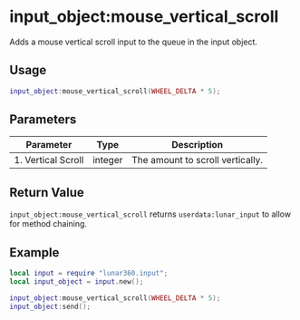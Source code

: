 # input_object:mouse_vertical_scroll

Adds a mouse vertical scroll input to the queue in the input object.

## Usage

```lua
input_object:mouse_vertical_scroll(WHEEL_DELTA * 5);
```

## Parameters

| Parameter               | Type    | Description                                                           |
| ----------------------- | ------- | --------------------------------------------------------------------- |
| 1. Vertical Scroll      | integer | The amount to scroll vertically.                                      |

## Return Value

`input_object:mouse_vertical_scroll` returns `userdata:lunar_input` to allow for method chaining.

## Example

```lua
local input = require "lunar360.input";
local input_object = input.new();

input_object:mouse_vertical_scroll(WHEEL_DELTA * 5);
input_object:send();
```